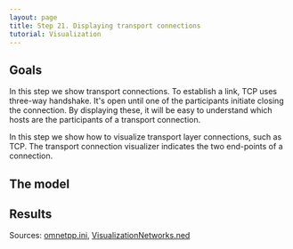 ```yaml
---
layout: page
title: Step 21. Displaying transport connections
tutorial: Visualization
---
```


## Goals

In this step we show transport connections. To establish a link, TCP uses 
three-way handshake. It's open until one of the participants initiate closing the 
connection. By displaying these, it will be easy to understand which hosts are the 
participants of a transport connection.

In this step we show how to visualize transport layer connections, such as TCP.
The transport connection visualizer indicates the two end-points of a connection.

<!--
Ebben a lépésben a nyitott hálózati kapcsolatokat jelenítjük meg.
A TCP kapcsolatok háromfázisú kézfogással épülnek ki. Ezután amíg az egyik fél 
nem kezdeményezi a kapcsolat lezárását, addig nyitva marad. A megjelenítésükkel 
könnyen átlátható lesz, hogy melyik nyitott kapcsolatnak melyik node-ok a résztvevői.
-->

## The model

## Results

Sources: [omnetpp.ini](../omnetpp.ini), [VisualizationNetworks.ned](../VisualizationNetworks.ned)

